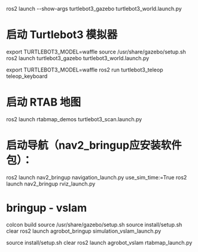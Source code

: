 
ros2 launch --show-args turtlebot3_gazebo turtlebot3_world.launch.py


# 启动 Turtlebot3 模拟器
export TURTLEBOT3_MODEL=waffle
source /usr/share/gazebo/setup.sh
ros2 launch turtlebot3_gazebo turtlebot3_world.launch.py
 
export TURTLEBOT3_MODEL=waffle
ros2 run turtlebot3_teleop teleop_keyboard

# 启动 RTAB 地图
ros2 launch rtabmap_demos turtlebot3_scan.launch.py
 

# 启动导航（nav2_bringup应安装软件包）：
ros2 launch nav2_bringup navigation_launch.py use_sim_time:=True
ros2 launch nav2_bringup rviz_launch.py




# bringup - vslam
colcon build
source /usr/share/gazebo/setup.sh
source install/setup.sh
clear
ros2 launch agrobot_bringup simulation_vslam_launch.py

source install/setup.sh
clear
ros2 launch agrobot_vslam rtabmap_launch.py